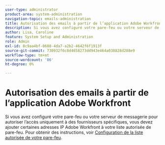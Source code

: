 ```yaml
---
user-type: administrator
product-area: system-administration
navigation-topic: emails-administration
title: Autorisation des emails à partir de l’application Adobe Workfront
description: Si vous avez configuré votre pare-feu ou votre serveur de messagerie pour autoriser l’accès uniquement à des fournisseurs spécifiques, vous devez ajouter certaines adresses IP Adobe Workfront à votre liste autorisée de pare-feu. Pour plus d’informations, voir Configuration de la liste autorisée de votre pare-feu.
author: Lisa, Caroline
feature: System Setup and Administration
role: Admin
exl-id: 8c9aa4bf-8688-4da7-a2b2-4642f6f1913f
source-git-commit: 730932f6c8d4658273dd943e464a038828d288e9
workflow-type: tm+mt
source-wordcount: '86'
ht-degree: 0%

---
```


# Autorisation des emails à partir de l’application Adobe Workfront

Si vous avez configuré votre pare-feu ou votre serveur de messagerie pour autoriser l’accès uniquement à des fournisseurs spécifiques, vous devez ajouter certaines adresses IP Adobe Workfront à votre liste autorisée de pare-feu. Pour obtenir des instructions, voir [Configuration de la liste autorisée de votre pare-feu](../../../administration-and-setup/get-started-wf-administration/configure-your-firewall.md).
